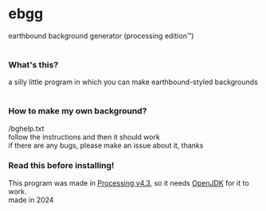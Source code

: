 # ebgg
earthbound background generator (processing edition™)
<br><br>
### What's this? <br>
a silly little program in which you can make earthbound-styled backgrounds <br>
<br>
### How to make my own background? <br>
/bghelp.txt<br>
follow the instructions and then it should work<br>
if there are any bugs, please make an issue about it, thanks <br>
### Read this before installing!
This program was made in [Processing v4.3](https://processing.org/), so it needs [OpenJDK](https://adoptium.net/) for it to work. <br>
made in 2024
